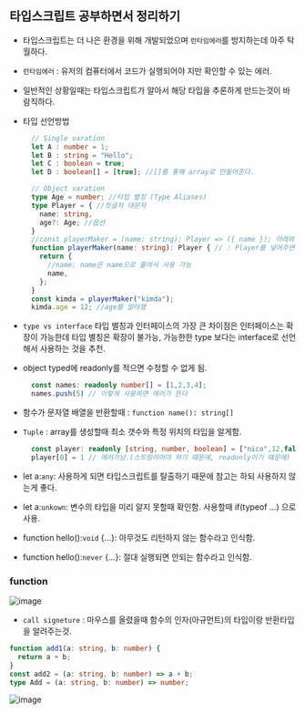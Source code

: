 ## 타입스크립트 공부하면서 정리하기

- 타입스크립트는 더 나은 환경을 위해 개발되었으며 `런타임에러`를 방지하는데 아주 탁월하다.
- `런타임에러` : 유저의 컴퓨터에서 코드가 실행되어야 지만 확인할 수 있는 에러.
- 일반적인 상황일때는 타입스크립트가 알아서 해당 타입을 추론하게 만드는것이 바람직하다.
- 타입 선언방법

  ```Typescript
    // Single varation
    let A : number = 1;
    let B : string = "Hello";
    let C : boolean = true;
    let D : boolean[] = [true]; //[]를 통해 array로 만들어준다.

    // Object varation
    type Age = number; //타입 별칭 (Type Aliases)
    type Player = { //첫글자 대문자
      name: string,
      age?: Age; //옵션
    }
    //const playerMaker = (name: string): Player => ({ name }); 아래와 같음.
    function playerMaker(name: string): Player { // : Player를 넣어주면
      return {
        //name: name은 name으로 줄여서 사용 가능
        name,
      };
    }
    const kimda = playerMaker("kimda");
    kimda.age = 12; //age를 알아챔
  ```

- `type vs interface` 타입 별칭과 인터페이스의 가장 큰 차이점은 인터페이스는 확장이 가능한데 타입 별칭은 확장이 불가능, 가능한한 type 보다는 interface로 선언해서 사용하는 것을 추천.
- object typed에 readonly를 적으면 수정할 수 없게 됨.
  ```Typescript
    const names: readonly number[] = [1,2,3,4];
    names.push(5) // 이렇게 사용하면 에러가 뜬다
  ```
- 함수가 문자열 배열을 반환할때 : `function name(): string[]`
- `Tuple` : array를 생성할때 최소 갯수와 특정 위치의 타입을 알게함.

  ```Typescript
    const player: readonly [string, number, boolean] = ["nico",12,false];
    player[0] = 1 // 에러가남.(스트링이어야 하기 때문에, readonly이기 때문에)

  ```

- let a:`any`: 사용하게 되면 타입스크립트를 탈출하기 때문에 참고는 하되 사용하지 않는게 좋다.
- let a:`unkown`: 변수의 타입을 미리 알지 못할때 확인함. 사용할때 if(typeof ...) 으로 사용.
- function hello():`void` {...}: 아무것도 리턴하지 않는 함수라고 인식함.
- function hello():`never` {...}: 절대 실행되면 안되는 함수라고 인식함.

### function

![image](https://user-images.githubusercontent.com/75190062/217847003-9adb9e77-c92f-40c4-9ddc-958806c365f7.png)

- `call signeture` : 마우스를 올렸을때 함수의 인자(아규먼트)의 타입이랑 반환타입을 알려주는것.

```typescript
function add1(a: string, b: number) {
  return a + b;
}
const add2 = (a: string, b: number) => a + b;
type Add = (a: string, b: number) => number;
```

![image](https://user-images.githubusercontent.com/75190062/217847963-f920f41f-bd5b-4f64-8dd2-df83cf2034ac.png)

